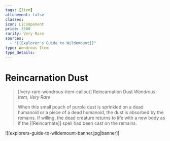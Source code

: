 ```yaml
---
tags: [Item]
attunement: false
classes: 
icon: LiComponent
price: 3500
rarity: Very Rare
sources:
  - "[[Explorer's Guide to Wildemount]]"
type: Wondrous Item
type_details: 
---
```

# Reincarnation Dust
>[!very-rare-wondrous-item-callout] Reincarnation Dust
>*Wondrous Item, Very Rare*
>
>When this small pouch of purple dust is sprinkled on a dead humanoid or a piece of a dead humanoid, the dust is absorbed by the remains. If willing, the dead creature returns to life with a new body as if the [[Reincarnate]] spell had been cast on the remains.

![[explorers-guide-to-wildemount-banner.jpg|banner]]
